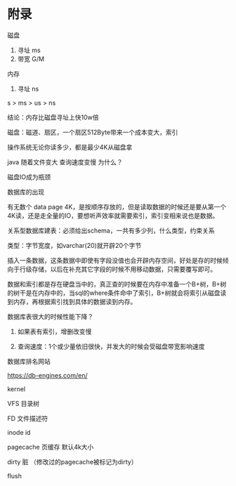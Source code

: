 # 附录

磁盘

1. 寻址 ms
2. 带宽 G/M

内存

1. 寻址 ns

s > ms > us > ns

结论：内存比磁盘寻址上快10w倍



磁盘：磁道、扇区，一个扇区512Byte带来一个成本变大，索引

操作系统无论你读多少，都是最少4K从磁盘拿



java 随着文件变大 查询速度变慢 为什么？

磁盘IO成为瓶颈



数据库的出现

有无数个 data page 4K，是按顺序存放的，但是读取数据的时候还是要从第一个4K读，还是走全量的IO，要想听声效率就需要索引，索引变相来说也是数据。

关系型数据库建表：必须给出schema，一共有多少列，什么类型，约束关系

类型：字节宽度，如varchar(20)就开辟20个字节

插入一条数据，这条数据中即使有字段没值也会开辟内存空间，好处是存的时候倾向于行级存储，以后在补充其它字段的时候不用移动数据，只需要覆写即可。

数据和索引都是存在硬盘当中的，真正查的时候要在内存中准备一个B+树，B+树的树干是在内存中的，当sql的where条件命中了索引，B+树就会将索引从磁盘读到内存，再根据索引找到具体的数据读到内存。



数据库表很大的时候性能下降？

1. 如果表有索引，增删改变慢

2. 查询速度：1个或少量依旧很快，并发大的时候会受磁盘带宽影响速度



数据库排名网站

https://db-engines.com/en/


kernel

VFS 目录树

FD 文件描述符

inode id

pagecache 页缓存 默认4k大小

dirty 脏 （修改过的pagecache被标记为dirty）

flush

